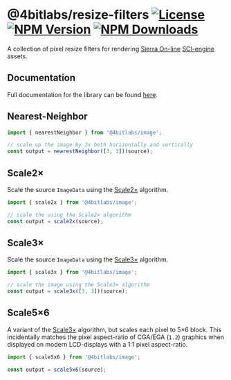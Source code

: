 # @4bitlabs/resize-filters [![License][license]][npm] [![NPM Version][version]][npm] [![NPM Downloads][dl]][npm]

[npm]: https://www.npmjs.com/package/@4bitlabs/resize-filters
[version]: https://img.shields.io/npm/v/%404bitlabs%2Fresize-filters
[license]: https://img.shields.io/npm/l/%404bitlabs%2Fresize-filters
[dl]: https://img.shields.io/npm/dy/%404bitlabs%2Fresize-filters

A collection of pixel resize filters for rendering [Sierra On-line][sierra] [SCI-engine][sci0] assets.

[sierra]: https://en.wikipedia.org/wiki/Sierra_Entertainment
[sci0]: http://sciwiki.sierrahelp.com/index.php/Sierra_Creative_Interpreter

## Documentation

Full documentation for the library can be found [here][docs].

[docs]: https://32bitkid.github.io/sci.js/modules/_4bitlabs_resize_filters.html

## Nearest-Neighbor

```ts
import { nearestNeighbor } from '@4bitlabs/image';

// scale up the image by 3x both horizontally and vertically
const output = nearestNeighbor([3, 3])(source);
```

## Scale2×

Scale the source `ImageData` using the [Scale2×][scale2x] algorithm.

```ts
import { scale2x } from '@4bitlabs/image';

// scale the using the Scale2× algorithm
const output = scale2x(source);
```

## Scale3×

Scale the source `ImageData` using the [Scale3×][scale3x] algorithm.

```ts
import { scale3x } from '@4bitlabs/image';

// scale the image using the Scale3× algorithm
const output = scale3x([3, 3])(source);
```

## Scale5×6

A variant of the [Scale3×][scale3x] algorithm, but scales each pixel to 5×6 block. This incidentally matches the pixel aspect-ratio
of CGA/EGA (`1.2`) graphics when displayed on modern LCD-displays with a 1∶1 pixel aspect-ratio.

```ts
import { scale5x6 } from '@4bitlabs/image';

const output = scale5x6(source);
```

[scale2x]: https://en.wikipedia.org/wiki/Pixel-art_scaling_algorithms#EPX/Scale2%C3%97/AdvMAME2%C3%97
[scale3x]: https://en.wikipedia.org/wiki/Pixel-art_scaling_algorithms#Scale3%C3%97/AdvMAME3%C3%97_and_ScaleFX
